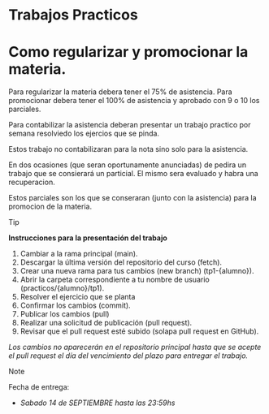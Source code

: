 # Trabajos Practicos

# Como regularizar y promocionar la materia.

Para regularizar la materia debera tener el 75% de asistencia.
Para promocionar debera tener el 100% de asistencia y aprobado con 9 o 10 los parciales.

Para contabilizar la asistencia deberan presentar un trabajo practico por semana resolviedo los ejercios que se pinda. 

Estos trabajo no contabilizaran para la nota sino solo para la asistencia. 

En dos ocasiones (que seran oportunamente anunciadas) de pedira un trabajo que se consierará un particial. El mismo sera evaluado y habra una recuperacion. 

Estos parciales son los que se conseraran (junto con la asistencia) para la promocion de la materia.


> [!TIP]
>
> **Instrucciones para la presentación del trabajo**
> 
> 1. Cambiar a la rama principal (main).
> 2. Descargar la última versión del repositorio del curso (fetch).
> 3. Crear una nueva rama para tus cambios (new branch) (tp1-{alumno}).
> 4. Abrir la carpeta correspondiente a tu nombre de usuario (practicos/{alumno}/tp1).
> 5. Resolver el ejercicio que se planta
> 6. Confirmar los cambios (commit).
> 7. Publicar los cambios (pull)
> 8. Realizar una solicitud de publicación (pull request).
> 9. Revisar que el pull request esté subido (solapa pull request en GitHub).

*Los cambios no aparecerán en el repositorio principal hasta que se acepte el pull request el día del vencimiento del plazo para entregar el trabajo.*

> [!NOTE]
> Fecha de entrega: 
> - *Sabado 14 de SEPTIEMBRE hasta las 23:59hs*
